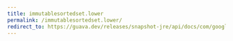```yaml
---
title: immutablesortedset.lower
permalink: /immutablesortedset.lower/
redirect_to: https://guava.dev/releases/snapshot-jre/api/docs/com/google/common/collect/ImmutableSortedSet.html#lower-E-
---
```

